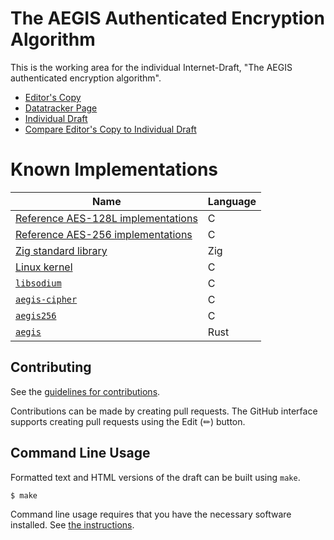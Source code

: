 # The AEGIS Authenticated Encryption Algorithm

This is the working area for the individual Internet-Draft, "The AEGIS authenticated encryption algorithm".

* [Editor's Copy](https://dip-proto.github.io/ad/#go.draft-aegis-aead.html)
* [Datatracker Page](https://datatracker.ietf.org/doc/draft-aegis-aead)
* [Individual Draft](https://datatracker.ietf.org/doc/html/draft-aegis-aead)
* [Compare Editor's Copy to Individual Draft](https://dip-proto.github.io/ad/#go.draft-aegis-aead.diff)


# Known Implementations

| Name                                                                                                         | Language |
| ------------------------------------------------------------------------------------------------------------ | -------- |
| [Reference AES-128L implementations](https://github.com/jedisct1/supercop/tree/master/crypto_aead/aegis128l) | C        |
| [Reference AES-256 implementations](https://github.com/jedisct1/supercop/tree/master/crypto_aead/aegis256)   | C        |
| [Zig standard library](https://github.com/ziglang/zig/blob/master/lib/std/crypto/aegis.zig)                  | Zig      |
| [Linux kernel](https://cregit.linuxsources.org/code/5.0/arch/x86/crypto/aegis128l-aesni-glue.c.html)         | C        |
| [`libsodium`](https://libsodium.org)                                                                         | C        |
| [`aegis-cipher`](https://github.com/google/aegis_cipher)                                                     | C        |
| [`aegis256`](https://github.com/angt/aegis256)                                                               | C        |
| [`aegis`](https://crates.io/crates/aegis)                                                                    | Rust     |


## Contributing

See the
[guidelines for contributions](https://github.com/jedisct1/draft-aegis-aead/blob/CONTRIBUTING.md).

Contributions can be made by creating pull requests.
The GitHub interface supports creating pull requests using the Edit (✏) button.


## Command Line Usage

Formatted text and HTML versions of the draft can be built using `make`.

```sh
$ make
```

Command line usage requires that you have the necessary software installed.  See
[the instructions](https://github.com/martinthomson/i-d-template/blob/main/doc/SETUP.md).

